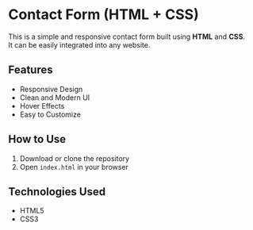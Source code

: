 # Contact Form (HTML + CSS)

This is a simple and responsive contact form built using **HTML** and **CSS**.  
It can be easily integrated into any website.

## Features
- Responsive Design
- Clean and Modern UI
- Hover Effects
- Easy to Customize

## How to Use
1. Download or clone the repository  
2. Open `index.html` in your browser  

## Technologies Used
- HTML5  
- CSS3  

